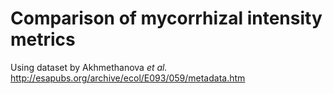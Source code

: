 # Comparison of mycorrhizal intensity metrics
Using dataset by Akhmethanova _et al._ http://esapubs.org/archive/ecol/E093/059/metadata.htm
